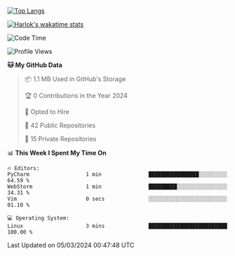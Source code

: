 [![Top Langs](https://github-readme-stats.vercel.app/api/top-langs/?username=remisiki&theme=dracula&layout=compact&hide=Jupyter%20Notebook,CSS,HTML&langs_count=10&exclude_repo=GMM-Demux-GUI)](https://github.com/anuraghazra/github-readme-stats)

[![Harlok's wakatime stats](https://github-readme-stats.vercel.app/api/wakatime?username=@remisiki&theme=dracula&layout=compact&langs_count=10&hide=other,html,css,text,json,markdown,jupyter)](https://github.com/anuraghazra/github-readme-stats)

<!--START_SECTION:waka-->
![Code Time](http://img.shields.io/badge/Code%20Time-668%20hrs%2010%20mins-blue)

![Profile Views](http://img.shields.io/badge/Profile%20Views-0-blue)

**🐱 My GitHub Data** 

> 📦 1.1 MB Used in GitHub's Storage 
 > 
> 🏆 0 Contributions in the Year 2024
 > 
> 💼 Opted to Hire
 > 
> 📜 42 Public Repositories 
 > 
> 🔑 15 Private Repositories 
 > 
📊 **This Week I Spent My Time On** 

```text
🔥 Editors: 
PyCharm                  1 min               ████████████████░░░░░░░░░   64.59 % 
WebStorm                 1 min               █████████░░░░░░░░░░░░░░░░   34.31 % 
Vim                      0 secs              ░░░░░░░░░░░░░░░░░░░░░░░░░   01.10 % 

💻 Operating System: 
Linux                    3 mins              █████████████████████████   100.00 % 
```


 Last Updated on 05/03/2024 00:47:48 UTC
<!--END_SECTION:waka-->
